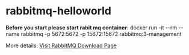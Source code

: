 # rabbitmq-helloworld

**Before you start please start rabit mq container:**
docker run -it --rm --name rabbitmq -p 5672:5672 -p 15672:15672 rabbitmq:3-management

More details: [Visit RabbitMQ Download Page](https://www.rabbitmq.com/download.html)

